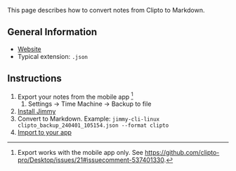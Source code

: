 This page describes how to convert notes from Clipto to Markdown.

## General Information

- [Website](https://github.com/clipto-pro/Desktop)
- Typical extension: `.json`

## Instructions

1. Export your notes from the mobile app [^export]
    1. Settings -> Time Machine -> Backup to file
2. [Install Jimmy](../index.md#installation)
3. Convert to Markdown. Example: `jimmy-cli-linux clipto_backup_240401_105154.json --format clipto`
4. [Import to your app](../import_instructions.md)

[^export]: Export works with the mobile app only. See <https://github.com/clipto-pro/Desktop/issues/21#issuecomment-537401330>.
